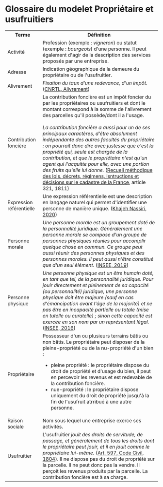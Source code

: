 # Glossaire du modelet Propriétaire et usufruitiers

<table>
  <tr>
    <th>Terme</th>
    <th>Définition</th>
  </tr>
  <tr>
    <td>Activité</td>
    <td>Profession (exemple : <i>vigneron</i>) ou statut (exemple : <i>bourgeois</i>) d'une personne. Il peut également d'agir de la description des services proposés par une entreprise.</td>
  </tr>
  <tr>
    <td>Adresse</td>
    <td>Indication géographique de la demeure du propriétaire ou de l'usufruitier.</td>
  </tr>
  <tr>
    <td>Alivrement</td>
    <td><i>Fixation du taux d'une redevance, d'un impôt.</i> (<a href="https://www.cnrtl.fr/definition/dmf/ALIVREMENT">CNRTL, Alivrement</a>)</td>
  </tr>
  <tr>
    <td>Contribution foncière</td>
    <td>
      La contribution foncière est un impôt foncier du par les propriétaires ou usufruitiers et dont le montant correspond à la somme de l'alivrement des parcelles qu'il possède/dont il a l'usage.
    <br>
    <br>
      <i>La contribution foncière a aussi pour un de ses principaux caractères, d'être absolument indépendante des autres facultés du propriétaire : on pourrait donc dire avec justesse que c'est la propriété qui, seule est chargée de la contribution, et que le propriétaire n'est qu'un agent qui l'acquitte pour elle, avec une portion des fruits qu'elle lui donne.</i> (<a href="https://gallica.bnf.fr/ark:/12148/bpt6k96475008.texteImage">Recueil méthodique des lois, décrets, réglmens, isntructions et décisions sur le cadastre de la France</a>, article 321, 1811)
    </td>
  </tr>
  <tr>
    <td>Expression référentielle</td>
    <td>Une expression référentielle est une description en langage naturel qui permet d'identifier une personne de manière unique. (<a href="https://hal.science/hal-03191525/document">Khajeh Nassiri, 2020</a>)</td>
  </tr>
  <tr>
    <td>Personne morale</td>
    <td><i>Une personne morale est un groupement doté de la personnalité juridique. Généralement une personne morale se compose d'un groupe de personnes physiques réunies pour accomplir quelque chose en commun. Ce groupe peut aussi réunir des personnes physiques et des personnes morales. Il peut aussi n'être constitué que d'un seul élément.</i> (<a href="https://www.insee.fr/fr/metadonnees/definition/c1251">INSEE, 2019</a>)</td>
  </tr>
  <tr>
    <td>Personne physique</td>
    <td><i>Une personne physique est un être humain doté, en tant que tel, de la personnalité juridique. Pour jouir directement et pleinement de sa capacité (ou personnalité) juridique, une personne physique doit être majeure (sauf en cas d'émancipation avant l'âge de la majorité) et ne pas être en incapacité partielle ou totale (mise en tutelle ou curatelle)  ; sinon cette capacité est exercée en son nom par un représentant légal.</i> (<a href="https://www.insee.fr/fr/metadonnees/definition/c1558">INSEE, 2016</a>)</td>
  </tr>
  <tr>
    <td>Propriétaire</td>
    <td>Possesseur d'un ou plusieurs terrains bâtis ou non bâtis. Le propriétaire peut disposer de la pleine-propriété ou de la nu-propriété d'un bien : 
      <ul>
        <li>pleine propriété : le propriétaire dispose du droit de propriété et d'usage du bien, il peut en percevoir les revenus et est redevable de la contribution foncière.</li>
        <li>nue-propriété : le propriétaire dispose uniquement du droit de propriété jusqu'à la fin de l'usufruit atrribué à une autre personne.</li>
      </ul>
    </td>
  </tr>
  <tr>
    <td>Raison sociale</td>
    <td>Nom sous lequel une entreprise exerce ses activités.</td>
  </tr>
  <tr>
    <td>Usufruitier</td>
    <td>L'usufruitier <i>jouit des droits de servitude, de passage, et généralement de tous les droits dont le propriétaire peut jouir, et il en jouit comme le propriétaire lui-même.</i> (<a href="https://www.legifrance.gouv.fr/codes/section_lc/LEGITEXT000006070721/LEGISCTA000006150117/">Art. 597, Code Civil, 1804</a>). Il ne dispose pas du droit de propriété sur la parcelle. Il ne peut donc pas la vendre. Il perçoit les revenus produits par la parcelle. La contribution foncière est à sa charge.
    </td>
  </tr>
</table>